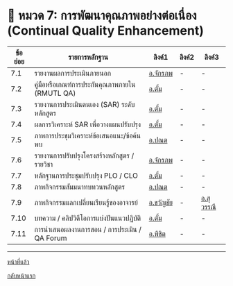 # 📘 หมวด 7: การพัฒนาคุณภาพอย่างต่อเนื่อง (Continual Quality Enhancement)

| ข้อย่อย | รายการหลักฐาน                                                 | ลิงค์1              | ลิงค์2           | ลิงค์3           |
|---------|------------------------------------------------------------------|----------------------|------------------|------------------|
| 7.1     | รายงานผลการประเมินภายนอก                                     | [อ.จักรภพ](#)         | -                | -                |
| 7.2     | คู่มือหรือเกณฑ์การประกันคุณภาพภายใน (RMUTL QA)             | [อ.ตั้ม](https://drive.google.com/file/d/1j2_Hm8V_XKGsTrxQjc9r3UTKHailhzre/view?usp=drive_link) | -                | -                |
| 7.3     | รายงานการประเมินตนเอง (SAR) ระดับหลักสูตร                  | [อ.ตั้ม](https://github.com/CPE-RMUTL/.github/blob/main/profile/documents/CPE-RMUTL-TC-AUN-QA.pdf) | -                | -                |
| 7.4     | ผลการวิเคราะห์ SAR เพื่อวางแผนปรับปรุง                     | [อ.ตั้ม](https://github.com/CPE-RMUTL/.github/blob/main/profile/evidence/4-assessment/SAR-Analysis-Improvement.md) | -                | -                |
| 7.5     | ภาพการประชุมวิเคราะห์ข้อเสนอแนะ/ข้อค้นพบ                   | [อ.ปณต](https://drive.google.com/drive/folders/1OmyYUVZ2w2R0TsBiN-fGCRXboT_BrTyY?usp=drive_link) | -                | -                |
| 7.6     | รายงานการปรับปรุงโครงสร้างหลักสูตร / รายวิชา              | [อ.จักรภพ](https://docs.google.com/document/d/1ulY3-bfaDf2T5_JMi88qFBxDPfxNus9r/edit?usp=share_link&ouid=107390173163858016244&rtpof=true&sd=true) | -                | -                |
| 7.7     | หลักฐานการประชุมปรับปรุง PLO / CLO                         | [อ.ตั้ม](https://github.com/CPE-RMUTL/.github/blob/main/profile/evidence/4-assessment/PLO-CLO-Meeting-Minutes.md) | -                | -                |
| 7.8     | ภาพกิจกรรมสัมมนาทบทวนหลักสูตร                              | [อ.ปณต](https://drive.google.com/drive/folders/1OmyYUVZ2w2R0TsBiN-fGCRXboT_BrTyY?usp=drive_link) | -                | -                |
| 7.9     | ภาพกิจกรรมแลกเปลี่ยนเรียนรู้ของอาจารย์                     | [อ.ขวัญชัย](https://drive.google.com/drive/folders/1jonIvO8UlIs9DzKybsjK0V0MNTP9-YFS?usp=sharing) | -                | [อ.สุวรรณี](https://livermutlac.sharepoint.com/:b:/s/teams-CPETCRMUTLTak-/ETpbSO4NDxpDug8upIS5DioB20ZfFtKFELUHROewaJ8eCA) |
| 7.10    | บทความ / คลิปวิดีโอการแบ่งปันแนวปฏิบัติ                    | [อ.ตั้ม](https://e-profile.rmutl.ac.th/blog/6d17fef2-f15c-11ee-b4e9-506b8da904ed) | -                | -                |
| 7.11    | การนำเสนอผลงานการสอน / การประเมิน / QA Forum               | [อ.พิชิต](https://livermutlac.sharepoint.com/:f:/s/72562/Ehbuz0tffB1Api3HcLqms4wBdqYQaHRDRJaXJY-uckgpqA?e=AMcR3L) | -                | -                |


---
[หน้าที่แล้ว](https://github.com/CPE-RMUTL/.github/blob/main/profile/evidence/README.md)

[กลับหน้าแรก](https://github.com/CPE-RMUTL/.github/blob/main/profile/README.md)

